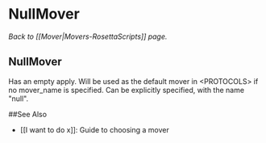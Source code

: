 # NullMover
*Back to [[Mover|Movers-RosettaScripts]] page.*
## NullMover

Has an empty apply. Will be used as the default mover in \<PROTOCOLS\> if no mover\_name is specified. Can be explicitly specified, with the name "null".


##See Also

* [[I want to do x]]: Guide to choosing a mover